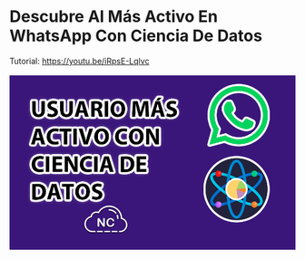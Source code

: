 # Descubre Al Más Activo En WhatsApp Con Ciencia De Datos
Tutorial: https://youtu.be/iRpsE-Lqlvc
<br><br>
![Descubre Al Más Activo En Whatsapp Con Ciencia De Datos](https://raw.githubusercontent.com/collectivecloudperu/ver-usuario-mas-activo-whatsapp-con-ciencia-de-datos/refs/heads/main/que-usuario-participa-mas-whatsapp-ciencia-de-datos.png)
